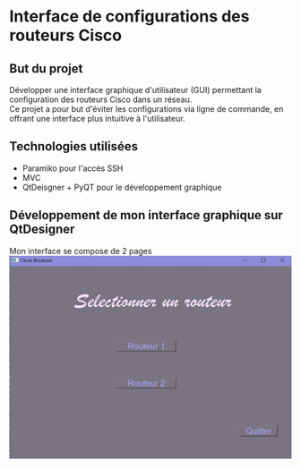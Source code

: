 # Interface de configurations des routeurs Cisco

## But du projet
Développer une interface graphique d'utilisateur (GUI) permettant la configuration des routeurs Cisco dans un réseau.  
Ce projet a pour but d'éviter les configurations via ligne de commande, en offrant une interface plus intuitive à l'utilisateur.

## Technologies utilisées
* Paramiko pour l'accès SSH
* MVC 
* QtDeisgner + PyQT pour le développement graphique

## Développement de mon interface graphique sur QtDesigner
Mon interface se compose de 2 pages
![imagespython](Image1.jpg)
